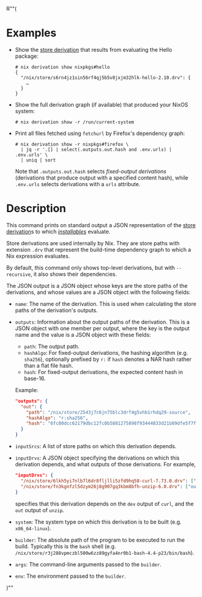 R""(

# Examples

* Show the [store derivation] that results from evaluating the Hello
  package:

  [store derivation]: @docroot@/glossary.md#gloss-store-derivation

  ```console
  # nix derivation show nixpkgs#hello
  {
    "/nix/store/s6rn4jz1sin56rf4qj5b5v8jxjm32hlk-hello-2.10.drv": {
      …
    }
  }
  ```

* Show the full derivation graph (if available) that produced your
  NixOS system:

  ```console
  # nix derivation show -r /run/current-system
  ```

* Print all files fetched using `fetchurl` by Firefox's dependency
  graph:

  ```console
  # nix derivation show -r nixpkgs#firefox \
    | jq -r '.[] | select(.outputs.out.hash and .env.urls) | .env.urls' \
    | uniq | sort
  ```

  Note that `.outputs.out.hash` selects *fixed-output derivations*
  (derivations that produce output with a specified content hash),
  while `.env.urls` selects derivations with a `urls` attribute.

# Description

This command prints on standard output a JSON representation of the
[store derivation]s to which [*installables*](./nix.md#installables) evaluate.

Store derivations are used internally by Nix. They are store paths with
extension `.drv` that represent the build-time dependency graph to which
a Nix expression evaluates.

By default, this command only shows top-level derivations, but with
`--recursive`, it also shows their dependencies.

The JSON output is a JSON object whose keys are the store paths of the
derivations, and whose values are a JSON object with the following
fields:

* `name`: The name of the derivation. This is used when calculating the
  store paths of the derivation's outputs.

* `outputs`: Information about the output paths of the
  derivation. This is a JSON object with one member per output, where
  the key is the output name and the value is a JSON object with these
  fields:

  * `path`: The output path.
  * `hashAlgo`: For fixed-output derivations, the hashing algorithm
    (e.g. `sha256`), optionally prefixed by `r:` if `hash` denotes a
    NAR hash rather than a flat file hash.
  * `hash`: For fixed-output derivations, the expected content hash in
    base-16.

  Example:

  ```json
  "outputs": {
    "out": {
      "path": "/nix/store/2543j7c6jn75blc3drf4g5vhb1rhdq29-source",
      "hashAlgo": "r:sha256",
      "hash": "6fc80dcc62179dbc12fc0b5881275898f93444833d21b89dfe5f7fbcbb1d0d62"
    }
  }
  ```

* `inputSrcs`: A list of store paths on which this derivation depends.

* `inputDrvs`: A JSON object specifying the derivations on which this
  derivation depends, and what outputs of those derivations. For
  example,

  ```json
  "inputDrvs": {
    "/nix/store/6lkh5yi7nlb7l6dr8fljlli5zfd9hq58-curl-7.73.0.drv": ["dev"],
    "/nix/store/fn3kgnfzl5dzym26j8g907gq3kbm8bfh-unzip-6.0.drv": ["out"]
  }
  ```

  specifies that this derivation depends on the `dev` output of
  `curl`, and the `out` output of `unzip`.

* `system`: The system type on which this derivation is to be built
  (e.g. `x86_64-linux`).

* `builder`: The absolute path of the program to be executed to run
  the build. Typically this is the `bash` shell
  (e.g. `/nix/store/r3j288vpmczbl500w6zz89gyfa4nr0b1-bash-4.4-p23/bin/bash`).

* `args`: The command-line arguments passed to the `builder`.

* `env`: The environment passed to the `builder`.

)""
